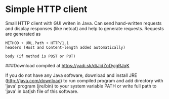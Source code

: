 # Simple HTTP client
Small HTTP client with GUI writen in Java.
Can send hand-written requests and display responses (like netcat) and help to generate requests.
Requests are generated as
```
METHOD + URL.Path + HTTP/1.1
headers (Host and Content-length added automatically)

body (if method is POST or PUT)
```
###Download compiled
at https://yadi.sk/d/JidZoDyigRJqK

If you do not have any Java software, download and install JRE (http://java.com/download)
to run compiled program and add directory with 'java' program (jre/bin) to your
system variable PATH or write full path to 'java' in bat|sh file of this software.

